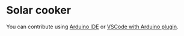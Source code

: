 # Solar cooker

You can contribute using [Arduino IDE](https://www.arduino.cc/en/software) or [VSCode with Arduino plugin](https://marketplace.visualstudio.com/items?itemName=vsciot-vscode.vscode-arduino).
